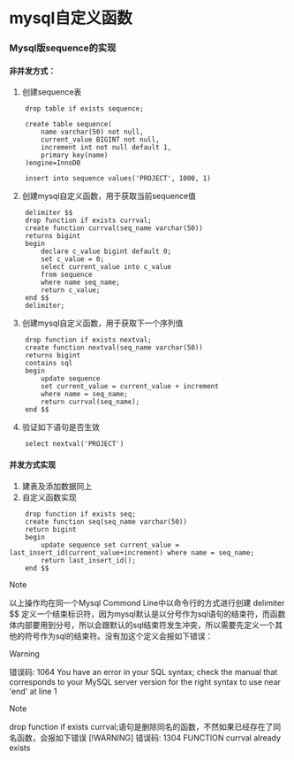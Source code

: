 # mysql自定义函数

### Mysql版sequence的实现

#### 非并发方式：
1. 创建sequence表
```
    drop table if exists sequence;

    create table sequence(
        name varchar(50) not null,
        current_value BIGINT not null,
        increment int not null default 1,
        primary key(name)
    )engine=InnoDB

    insert into sequence values('PROJECT', 1000, 1)
```
2. 创建mysql自定义函数，用于获取当前sequence值
```
    delimiter $$
    drop function if exists currval;
    create function currval(seq_name varchar(50))
    returns bigint
    begin
        declare c_value bigint default 0;
        set c_value = 0;
        select current_value into c_value
        from sequence
        where name seq_name;
        return c_value;
    end $$
    delimiter;
```
3. 创建mysql自定义函数，用于获取下一个序列值
```
    drop function if exists nextval;
    create function nextval(seq_name varchar(50))
    returns bigint
    contains sql
    begin
        update sequence
        set current_value = current_value + increment
        where name = seq_name;
        return currval(seq_name);
    end $$
```

4. 验证如下语句是否生效
```
    select nextval('PROJECT')
```

#### 并发方式实现
1. 建表及添加数据同上
2. 自定义函数实现
```
    drop function if exists seq;
    create function seq(seq_name varchar(50))
    return bigint
    begin
        update sequence set current_value = last_insert_id(current_value+increment) where name = seq_name;
        return last_insert_id();
    end $$
```

> [!NOTE]
以上操作均在同一个Mysql Commond Line中以命令行的方式进行创建
delimiter $$ 定义一个结束标识符，因为mysql默认是以分号作为sql语句的结束符，而函数体内部要用到分号，所以会跟默认的sql结束符发生冲突，所以需要先定义一个其他的符号作为sql的结束符。没有加这个定义会报如下错误：
> [!WARNING]
> 错误码: 1064
> You have an error in your SQL syntax; check the manual that corresponds to your MySQL server version for the right syntax to use near 'end' at line 1


> [!NOTE]
> drop function if exists currval;语句是删除同名的函数，不然如果已经存在了同名函数，会报如下错误
> [!WARNING]
>错误码: 1304
> FUNCTION currval already exists

